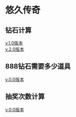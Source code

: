<html lang="zh-CN">
    <head>
      <meta charset="UTF-8">
    </head>
    <body>
        <h1>悠久传奇</h1>
        <h2>钻石计算</h2>
        <a href="https://gmp777.github.io/jsq1.html" target="_blank">v.1.0版本</a><br/>
        <a href="https://gmp777.github.io/jsq2.html" target="_blank">v.2.0版本</a>
        <h2>888钻石需要多少道具</h2>
        <a href="https://gmp777.github.io/888.html" target="_blank">v.0.0版本</a>
        <h2>抽奖次数计算</h2>
        <a href="https://gmp777.github.io/roll.php" target="_blank">v.0.0版本</a>
    </body>
</html>
